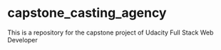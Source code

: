 # capstone_casting_agency
This is a repository for the capstone project of Udacity Full Stack Web Developer
